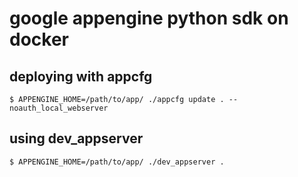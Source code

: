 # google appengine python sdk on docker

## deploying with appcfg

```
$ APPENGINE_HOME=/path/to/app/ ./appcfg update . --noauth_local_webserver
```

## using dev_appserver

```
$ APPENGINE_HOME=/path/to/app/ ./dev_appserver .
```
